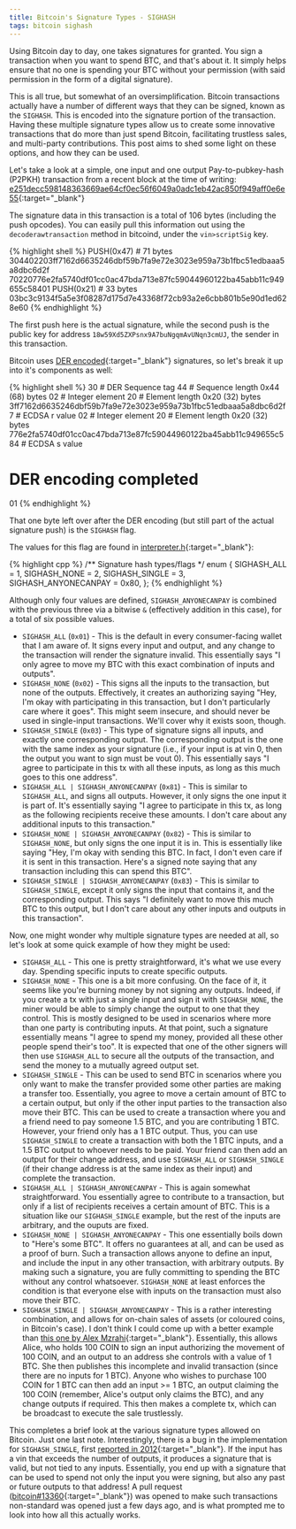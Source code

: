 ```yaml
---
title: Bitcoin's Signature Types - SIGHASH
tags: bitcoin sighash
---
```


Using Bitcoin day to day, one takes signatures for granted. You sign a transaction when you want to spend BTC, and that's about it. It simply helps ensure that no one is spending your BTC without your permission (with said permission in the form of a digital signature). 

This is all true, but somewhat of an oversimplification. Bitcoin transactions actually have a number of different ways that they can be signed, known as the `SIGHASH`. This is encoded into the signature portion of the transaction. Having these multiple signature types allow us to create some innovative transactions that do more than just spend Bitcoin, facilitating trustless sales, and multi-party contributions. This post aims to shed some light on these options, and how they can be used.

Let's take a look at a simple, one input and one output Pay-to-pubkey-hash (P2PKH) transaction from a recent block at the time of writing: [e251decc598148363669ae64cf0ec56f6049a0adc1eb42ac850f949aff0e6e55](https://blockchain.info/tx/e251decc598148363669ae64cf0ec56f6049a0adc1eb42ac850f949aff0e6e55){:target="_blank"}

The signature data in this transaction is a total of 106 bytes (including the push opcodes). You can easily pull this information out using the `decoderawtransaction` method in bitcoind, under the `vin>scriptSig` key.

{% highlight shell %}
PUSH(0x47) # 71 bytes
    304402203ff7162d6635246dbf59b7fa9e72e3023e959a73b1fbc51edbaaa5a8dbc6d2f
    70220776e2fa5740df01cc0ac47bda713e87fc59044960122ba45abb11c949655c58401
PUSH(0x21) # 33 bytes
    03bc3c9134f5a5e3f08287d175d7e43368f72cb93a2e6cbb801b5e90d1ed628e60
{% endhighlight %}

The first push here is the actual signature, while the second push is the public key for address `18w59Xd5ZXPsnx9A7buNgqmAvUNqn3cmUJ`, the sender in this transaction. 

Bitcoin uses [DER encoded](https://en.wikipedia.org/wiki/X.690#DER_encoding){:target="_blank"} signatures, so let's break it up into it's components as well:

{% highlight shell %}
30 # DER Sequence tag
  44 # Sequence length 0x44 (68) bytes
    02 # Integer element
      20 # Element length 0x20 (32) bytes
        3ff7162d6635246dbf59b7fa9e72e3023e959a73b1fbc51edbaaa5a8dbc6d2f7 # ECDSA r value
    02 # Integer element
      20 # Element length 0x20 (32) bytes
        776e2fa5740df01cc0ac47bda713e87fc59044960122ba45abb11c949655c584 # ECDSA s value
# DER encoding completed
01
{% endhighlight %}

That one byte left over after the DER encoding (but still part of the actual signature push) is the `SIGHASH` flag.

The values for this flag are found in [interpreter.h](https://github.com/bitcoin/bitcoin/blob/56f69360dc98bd68704f19646a84d045788d199e/src/script/interpreter.h#L21){:target="_blank"}:

{% highlight cpp %}
/** Signature hash types/flags */
enum
{
    SIGHASH_ALL = 1,
    SIGHASH_NONE = 2,
    SIGHASH_SINGLE = 3,
    SIGHASH_ANYONECANPAY = 0x80,
};
{% endhighlight %}

Although only four values are defined, `SIGHASH_ANYONECANPAY` is combined with the previous three via a bitwise `&` (effectively addition in this case), for a total of six possible values. 

 - `SIGHASH_ALL` (`0x01`) - This is the default in every consumer-facing wallet that I am aware of. It signs every input and output, and any change to the transaction will render the signature invalid. This essentially says "I only agree to move my BTC with this exact combination of inputs and outputs".
 - `SIGHASH_NONE` (`0x02`) - This signs all the inputs to the transaction, but none of the outputs. Effectively, it creates an authorizing saying "Hey, I'm okay with participating in this transaction, but I don't particularly care where it goes". This might seem insecure, and should never be used in single-input transactions. We'll cover why it exists soon, though.
 - `SIGHASH_SINGLE` (`0x03`) - This type of signature signs all inputs, and exactly one corresponding output. The corresponding output is the one with the same index as your signature (i.e., if your input is at vin 0, then the output you want to sign must be vout 0). This essentially says "I agree to participate in this tx with all these inputs, as long as this much goes to this one address".
 - `SIGHASH_ALL | SIGHASH_ANYONECANPAY` (`0x81`) - This is similar to `SIGHASH_ALL`, and signs all outputs. However, it only signs the one input it is part of. It's essentially saying "I agree to participate in this tx, as long as the following recipients receive these amounts. I don't care about any additional inputs to this transaction."
 - `SIGHASH_NONE | SIGHASH_ANYONECANPAY` (`0x82`) - This is similar to `SIGHASH_NONE`, but only signs the one input it is in. This is essentially like saying "Hey, I'm okay with sending this BTC. In fact, I don't even care if it is sent in this transaction. Here's a signed note saying that any transaction including this can spend this BTC".
 - `SIGHASH_SINGLE | SIGHASH_ANYONECANPAY` (`0x83`) - This is similar to `SIGHASH_SINGLE`, except it only signs the input that contains it, and the corresponding output. This says "I definitely want to move this much BTC to this output, but I don't care about any other inputs and outputs in this transaction".

Now, one might wonder why multiple signature types are needed at all, so let's look at some quick example of how they might be used:

- `SIGHASH_ALL` - This one is pretty straightforward, it's what we use every day. Spending specific inputs to create specific outputs.
- `SIGHASH_NONE` - This one is a bit more confusing. On the face of it, it seems like you're burning money by not signing any outputs. Indeed, if you create a tx with just a single input and sign it with `SIGHASH_NONE`, the miner would be able to simply change the output to one that they control. This is mostly designed to be used in scenarios where more than one party is contributing inputs. At that point, such a signature essentially means "I agree to spend my money, provided all these other people spend their's too". It is expected that one of the other signers will then use `SIGHASH_ALL` to secure all the outputs of the transaction, and send the money to a mutually agreed output set. 
- `SIGHASH_SINGLE` - This can be used to send BTC in scenarios where you only want to make the transfer provided some other parties are making a transfer too. Essentially, you agree to move a certain amount of BTC to a certain output, but only if the other input parties to the transaction also move their BTC. This can be used to create a transaction where you and a friend need to pay someone 1.5 BTC, and you are contributing 1 BTC. However, your friend only has a 1 BTC output. Thus, you can use `SIGHASH_SINGLE` to create a transaction with both the 1 BTC inputs, and a 1.5 BTC output to whoever needs to be paid. Your friend can then add an output for their change address, and use `SIGHASH_ALL` or `SIGHASH_SINGLE` (if their change address is at the same index as their input) and complete the transaction.
- `SIGHASH_ALL | SIGHASH_ANYONECANPAY` - This is again somewhat straightforward. You essentially agree to contribute to a transaction, but only if a list of recipients receives a certain amount of BTC. This is a situation like our `SIGHASH_SINGLE` example, but the rest of the inputs are arbitrary, and the ouputs are fixed.
- `SIGHASH_NONE | SIGHASH_ANYONECANPAY` - This one essentially boils down to "Here's some BTC". It offers no guarantees at all, and can be used as a proof of burn. Such a transaction allows anyone to define an input, and include the input in any other transaction, with arbitrary outputs. By making such a signature, you are fully committing to spending the BTC without any control whatsoever. `SIGHASH_NONE` at least enforces the condition is that everyone else with inputs on the transaction must also move their BTC.
- `SIGHASH_SINGLE | SIGHASH_ANYONECANPAY` - This is a rather interesting combination, and allows for on-chain sales of assets (or coloured coins, in Bitcoin's case). I don't think I could come up with a better example than [this one by Alex Mzrahi](https://groups.google.com/forum/#!msg/bitcoinx/pON4XCIBeV4/IvzwkU8Vch0J){:target="_blank"}. Essentially, this allows Alice, who holds 100 COIN to sign an input authorizing the movement of 100 COIN, and an output to an address she controls with a value of 1 BTC. She then publishes this incomplete and invalid transaction (since there are no inputs for 1 BTC). Anyone who wishes to purchase 100 COIN for 1 BTC can then add an input >= 1 BTC, an output claiming the 100 COIN (remember, Alice's output only claims the BTC), and any change outputs if required. This then makes a complete tx, which can be broadcast to execute the sale trustlessly.

This completes a brief look at the various signature types allowed on Bitcoin. Just one last note. Interestingly, there is a bug in the implementation for `SIGHASH_SINGLE`, first [reported in 2012](https://www.mail-archive.com/bitcoin-development@lists.sourceforge.net/msg01408.html){:target="_blank"}. If the input has a vin that exceeds the number of outputs, it produces a signature that is valid, but not tied to any inputs. Essentially, you end up with a signature that can be used to spend not only the input you were signing, but also any past or future outputs to that address! A pull request ([bitcoin#13360](https://github.com/bitcoin/bitcoin/pull/13360){:target="_blank"}) was opened to make such transactions non-standard was opened just a few days ago, and is what prompted me to look into how all this actually works.
